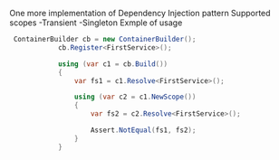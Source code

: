 One more implementation of Dependency Injection pattern 
Supported scopes
-Transient
-Singleton
Exmple of usage 
```csharp
 ContainerBuilder cb = new ContainerBuilder();
            cb.Register<FirstService>();

            using (var c1 = cb.Build())
            {
                var fs1 = c1.Resolve<FirstService>();

                using (var c2 = c1.NewScope())
                {
                    var fs2 = c2.Resolve<FirstService>();

                    Assert.NotEqual(fs1, fs2);
                }
            }
```
